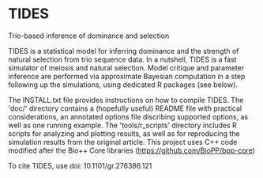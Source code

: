 # TIDES
Trio-based inference of dominance and selection


TIDES is a statistical model for inferring dominance and the strength of natural selection from trio sequence data. In a nutshell, TIDES is a fast simulator of meiosis and natural selection. Model critique and parameter inference are performed via approximate Bayesian computation in a step following up the simulations, using dedicated R packages (see below).

The INSTALL.txt file provides instructions on how to compile TIDES.
The 'doc/' directory contains a (hopefully useful) README file with practical considerations, an annotated options file discribing supported options, as well as one running example.
The 'tools/r_scripts' directory includes R scripts for analyzing and plotting results, as well as for reproducing the simulation results from the original article.
This project uses C++ code modified after the Bio++ Core libraries (https://github.com/BioPP/bpp-core)

To cite TIDES, use doi: 10.1101/gr.276386.121
